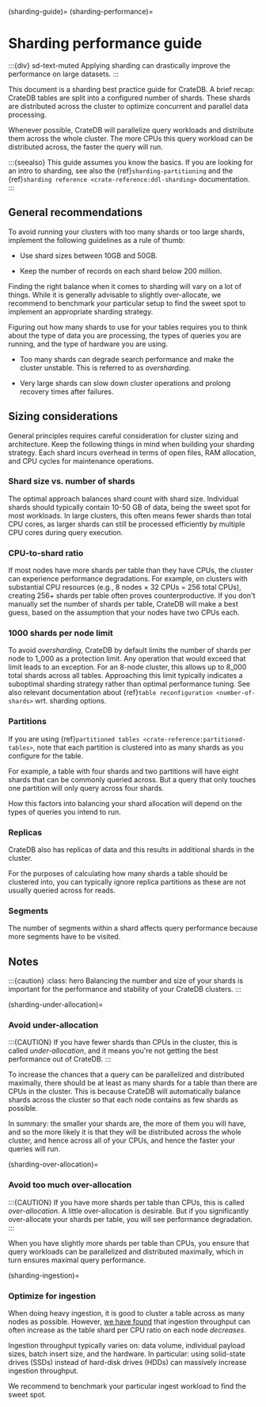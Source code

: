(sharding-guide)=
(sharding-performance)=

# Sharding performance guide

:::{div} sd-text-muted
Applying sharding can drastically improve the performance on large datasets.
:::

This document is a sharding best practice guide for CrateDB.
A brief recap: CrateDB tables are split into a configured number of shards.
These shards are distributed across the cluster to optimize concurrent and
parallel data processing.

Whenever possible, CrateDB will parallelize query workloads and distribute them
across the whole cluster. The more CPUs this query workload can be distributed
across, the faster the query will run.

:::{seealso}
This guide assumes you know the basics.
If you are looking for an intro to sharding, see also the
{ref}`sharding-partitioning` and the
{ref}`sharding reference <crate-reference:ddl-sharding>` documentation.
:::


## General recommendations

To avoid running your clusters with too many shards or too large shards,
implement the following guidelines as a rule of thumb:

- Use shard sizes between 10GB and 50GB.

- Keep the number of records on each shard below 200 million.

Finding the right balance when it comes to sharding will vary on a lot of
things. While it is generally advisable to slightly over-allocate, we
recommend to benchmark your particular setup to find the sweet spot to
implement an appropriate sharding strategy.

Figuring out how many shards to use for your tables requires you to think about
the type of data you are processing, the types of queries you are running, and
the type of hardware you are using.

- Too many shards can degrade search performance and make the cluster unstable.
  This is referred to as _oversharding_.

- Very large shards can slow down cluster operations and prolong recovery times
  after failures.

## Sizing considerations

General principles requires careful consideration for cluster
sizing and architecture.
Keep the following things in mind when building your sharding strategy.
Each shard incurs overhead in terms of open files, RAM allocation, and CPU cycles
for maintenance operations.

### Shard size vs. number of shards

The optimal approach balances shard count with shard size. Individual shards should
typically contain 10-50 GB of data, being the sweet spot for most
workloads. In large clusters, this often means fewer shards than total CPU cores,
as larger shards can still be processed efficiently by multiple CPU cores during
query execution.

### CPU-to-shard ratio

If most nodes have more shards per table than they have CPUs, the cluster can
experience performance degradations.
For example, on clusters with substantial CPU resources (e.g., 8 nodes × 32 CPUs
= 256 total CPUs), creating 256+ shards per table often proves counterproductive.
If you don't manually set the number of shards per table, CrateDB will make a
best guess, based on the assumption that your nodes have two CPUs each.

### 1000 shards per node limit

To avoid _oversharding_, CrateDB by default limits the number of shards per node to
1_000 as a protection limit. Any operation that would exceed that limit
leads to an exception.
For an 8-node cluster, this allows up to 8_000 total shards across all tables.
Approaching this limit typically indicates a suboptimal sharding strategy rather
than optimal performance tuning. See also relevant documentation about
{ref}`table reconfiguration <number-of-shards>` wrt. sharding options.

### Partitions

If you are using {ref}`partitioned tables <crate-reference:partitioned-tables>`,
note that each partition is clustered into as many shards as you configure
for the table.

For example, a table with four shards and two partitions will have eight
shards that can be commonly queried across. But a query that only touches
one partition will only query across four shards.

How this factors into balancing your shard allocation will depend on the
types of queries you intend to run.

### Replicas

CrateDB also has replicas of data and this results in additional shards in
the cluster.

For the purposes of calculating how many shards a table should be clustered
into, you can typically ignore replica partitions as these are not usually
queried across for reads.

### Segments

The number of segments within a shard affects query performance because more
segments have to be visited.

## Notes

:::{caution}
:class: hero
Balancing the number and size of your shards is important for the performance
and stability of your CrateDB clusters.
:::

(sharding-under-allocation)=
### Avoid under-allocation

:::{CAUTION}
If you have fewer shards than CPUs in the cluster, this is called
*under-allocation*, and it means you're not getting the best performance out
of CrateDB.
:::

To increase the chances that a query can be parallelized and distributed
maximally, there should be at least as many shards for a table than there are
CPUs in the cluster. This is because CrateDB will automatically balance shards
across the cluster so that each node contains as few shards as possible.

In summary: the smaller your shards are, the more of them you will have, and so
the more likely it is that they will be distributed across the whole cluster,
and hence across all of your CPUs, and hence the faster your queries will run.

(sharding-over-allocation)=
### Avoid too much over-allocation

:::{CAUTION}
If you have more shards per table than CPUs, this is called *over-allocation*. A
little over-allocation is desirable. But if you significantly over-allocate
your shards per table, you will see performance degradation.
:::

When you have slightly more shards per table than CPUs, you ensure that query
workloads can be parallelized and distributed maximally, which in turn ensures
maximal query performance.

(sharding-ingestion)=
### Optimize for ingestion

When doing heavy ingestion, it is
good to cluster a table across as many nodes as possible. However, [we have
found][we have found] that ingestion throughput can often increase as the table shard per CPU
ratio on each node *decreases*.

Ingestion throughput typically varies on: data volume, individual payload
sizes, batch insert size, and the hardware. In particular: using solid-state
drives (SSDs) instead of hard-disk drives (HDDs) can massively increase
ingestion throughput.

We recommend to benchmark your particular ingest workload to find the sweet
spot.

[we have found]: https://cratedb.com/blog/big-cluster-insights-ingesting
